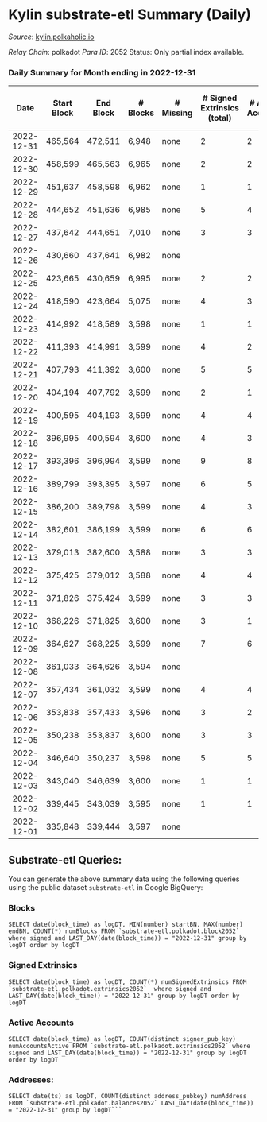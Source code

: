 # Kylin substrate-etl Summary (Daily)

_Source_: [kylin.polkaholic.io](https://kylin.polkaholic.io)

*Relay Chain*: polkadot
*Para ID*: 2052
Status: Only partial index available.


### Daily Summary for Month ending in 2022-12-31


| Date | Start Block | End Block | # Blocks | # Missing | # Signed Extrinsics (total) | # Active Accounts | # Addresses with Balances | # Events | # Transfers | # XCM Transfers In | # XCM Transfers Out |
| ---- | ----------- | --------- | -------- | --------- | --------------------------- | ----------------- | ------------------------- | -------- | ----------- | ------------------ | ------------------- |
| 2022-12-31 | 465,564 | 472,511 | 6,948 | none | 2 | 2 | 1,106 | 13,906 |   |   |   |
| 2022-12-30 | 458,599 | 465,563 | 6,965 | none | 2 | 2 |  | 13,940 |   |   |   |
| 2022-12-29 | 451,637 | 458,598 | 6,962 | none | 1 | 1 |  | 13,931 |   |   |   |
| 2022-12-28 | 444,652 | 451,636 | 6,985 | none | 5 | 4 |  | 13,988 | 2  |   |   |
| 2022-12-27 | 437,642 | 444,651 | 7,010 | none | 3 | 3 |  | 14,033 |   |   |   |
| 2022-12-26 | 430,660 | 437,641 | 6,982 | none |  |  |  | 13,968 |   |   |   |
| 2022-12-25 | 423,665 | 430,659 | 6,995 | none | 2 | 2 |  | 14,000 |   |   |   |
| 2022-12-24 | 418,590 | 423,664 | 5,075 | none | 4 | 3 |  | 10,165 | 1  |   |   |
| 2022-12-23 | 414,992 | 418,589 | 3,598 | none | 1 | 1 |  | 7,201 |   |   |   |
| 2022-12-22 | 411,393 | 414,991 | 3,599 | none | 4 | 2 |  | 7,212 |   |   |   |
| 2022-12-21 | 407,793 | 411,392 | 3,600 | none | 5 | 5 |  | 7,217 |   |   |   |
| 2022-12-20 | 404,194 | 407,792 | 3,599 | none | 2 | 1 |  | 7,206 |   |   |   |
| 2022-12-19 | 400,595 | 404,193 | 3,599 | none | 4 | 4 |  | 7,212 |   |   |   |
| 2022-12-18 | 396,995 | 400,594 | 3,600 | none | 4 | 3 |  | 7,214 | 1  |   |   |
| 2022-12-17 | 393,396 | 396,994 | 3,599 | none | 9 | 8 |  | 7,225 |   |   |   |
| 2022-12-16 | 389,799 | 393,395 | 3,597 | none | 6 | 5 |  | 7,217 | 2  |   |   |
| 2022-12-15 | 386,200 | 389,798 | 3,599 | none | 4 | 3 |  | 7,212 |   |   |   |
| 2022-12-14 | 382,601 | 386,199 | 3,599 | none | 6 | 6 |  | 7,218 |   |   |   |
| 2022-12-13 | 379,013 | 382,600 | 3,588 | none | 3 | 3 |  | 7,187 |   |   |   |
| 2022-12-12 | 375,425 | 379,012 | 3,588 | none | 4 | 4 |  | 7,190 |   |   |   |
| 2022-12-11 | 371,826 | 375,424 | 3,599 | none | 3 | 3 |  | 7,209 |   |   |   |
| 2022-12-10 | 368,226 | 371,825 | 3,600 | none | 3 | 1 |  | 7,213 | 2  |   |   |
| 2022-12-09 | 364,627 | 368,225 | 3,599 | none | 7 | 6 |  | 7,221 | 1  |   |   |
| 2022-12-08 | 361,033 | 364,626 | 3,594 | none |  |  |  | 7,190 |   |   |   |
| 2022-12-07 | 357,434 | 361,032 | 3,599 | none | 4 | 4 |  | 7,212 |   |   |   |
| 2022-12-06 | 353,838 | 357,433 | 3,596 | none | 3 | 2 |  | 7,202 |   |   |   |
| 2022-12-05 | 350,238 | 353,837 | 3,600 | none | 3 | 3 |  | 7,211 |   |   |   |
| 2022-12-04 | 346,640 | 350,237 | 3,598 | none | 5 | 5 |  | 7,213 |   |   |   |
| 2022-12-03 | 343,040 | 346,639 | 3,600 | none | 1 | 1 |  | 7,205 |   |   |   |
| 2022-12-02 | 339,445 | 343,039 | 3,595 | none | 1 | 1 |  | 7,194 |   |   |   |
| 2022-12-01 | 335,848 | 339,444 | 3,597 | none |  |  |  | 7,196 |   |   |   |

## Substrate-etl Queries:
You can generate the above summary data using the following queries using the public dataset `substrate-etl` in Google BigQuery:


### Blocks
```
SELECT date(block_time) as logDT, MIN(number) startBN, MAX(number) endBN, COUNT(*) numBlocks FROM `substrate-etl.polkadot.block2052`  where signed and LAST_DAY(date(block_time)) = "2022-12-31" group by logDT order by logDT
```


### Signed Extrinsics
```
SELECT date(block_time) as logDT, COUNT(*) numSignedExtrinsics FROM `substrate-etl.polkadot.extrinsics2052`  where signed and LAST_DAY(date(block_time)) = "2022-12-31" group by logDT order by logDT
```


### Active Accounts
```
SELECT date(block_time) as logDT, COUNT(distinct signer_pub_key) numAccountsActive FROM `substrate-etl.polkadot.extrinsics2052` where signed and LAST_DAY(date(block_time)) = "2022-12-31" group by logDT order by logDT
```


### Addresses:
```
SELECT date(ts) as logDT, COUNT(distinct address_pubkey) numAddress FROM `substrate-etl.polkadot.balances2052` LAST_DAY(date(block_time)) = "2022-12-31" group by logDT```

